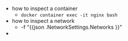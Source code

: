 - how to inspect a container
	- `docker container exec -it nginx bash`
- how to inspect a network
	- -f "{{json .NetworkSettings.Networks }}"
-